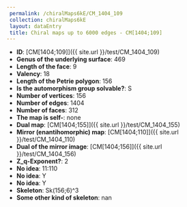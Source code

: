 ```yaml
--- 
 permalink: /chiralMaps6kE/CM_1404_109 
 collection: chiralMaps6kE
 layout: dataEntry
 title: Chiral maps up to 6000 edges - CM[1404;109]
---
```


- **ID**: [CM[1404;109]]({{ site.url }}/test/CM_1404_109)
- **Genus of the underlying surface**: 469
- **Length of the face**: 9
- **Valency**: 18
- **Length of the Petrie polygon**: 156
- **Is the automorphism group solvable?**: S
- **Number of vertices**: 156
- **Number of edges**: 1404
- **Number of faces**: 312
- **The map is self-**: none
- **Dual map**: [CM[1404;155]]({{ site.url }}/test/CM_1404_155)
- **Mirror (enantihomorphic) map**: [CM[1404;110]]({{ site.url }}/test/CM_1404_110)
- **Dual of the mirror image**: [CM[1404;156]]({{ site.url }}/test/CM_1404_156)
- **Z_q-Exponent?**: 2
- **No idea**:  11:110
- **No idea**: Y
- **No idea**: Y
- **Skeleton**: Sk(156;6)^3
- **Some other kind of skeleton**: nan
